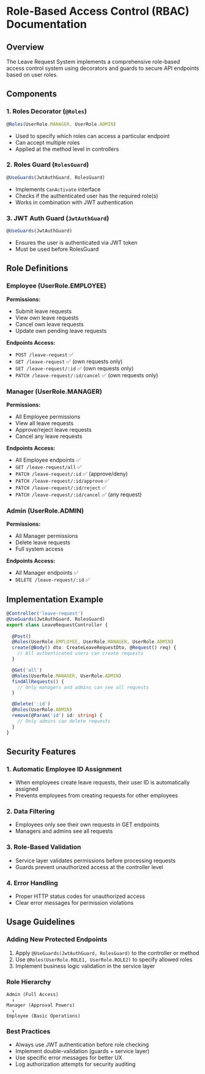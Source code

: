 # Role-Based Access Control (RBAC) Documentation

## Overview
The Leave Request System implements a comprehensive role-based access control system using decorators and guards to secure API endpoints based on user roles.

## Components

### 1. Roles Decorator (`@Roles`)
```typescript
@Roles(UserRole.MANAGER, UserRole.ADMIN)
```
- Used to specify which roles can access a particular endpoint
- Can accept multiple roles
- Applied at the method level in controllers

### 2. Roles Guard (`RolesGuard`)
```typescript
@UseGuards(JwtAuthGuard, RolesGuard)
```
- Implements `CanActivate` interface
- Checks if the authenticated user has the required role(s)
- Works in combination with JWT authentication

### 3. JWT Auth Guard (`JwtAuthGuard`)
```typescript
@UseGuards(JwtAuthGuard)
```
- Ensures the user is authenticated via JWT token
- Must be used before RolesGuard

## Role Definitions

### Employee (UserRole.EMPLOYEE)
**Permissions:**
- Submit leave requests
- View own leave requests
- Cancel own leave requests
- Update own pending leave requests

**Endpoints Access:**
- `POST /leave-request` ✅
- `GET /leave-request` ✅ (own requests only)
- `GET /leave-request/:id` ✅ (own requests only)
- `PATCH /leave-request/:id/cancel` ✅ (own requests only)

### Manager (UserRole.MANAGER)
**Permissions:**
- All Employee permissions
- View all leave requests
- Approve/reject leave requests
- Cancel any leave requests

**Endpoints Access:**
- All Employee endpoints ✅
- `GET /leave-request/all` ✅
- `PATCH /leave-request/:id` ✅ (approve/deny)
- `PATCH /leave-request/:id/approve` ✅
- `PATCH /leave-request/:id/reject` ✅
- `PATCH /leave-request/:id/cancel` ✅ (any request)

### Admin (UserRole.ADMIN)
**Permissions:**
- All Manager permissions
- Delete leave requests
- Full system access

**Endpoints Access:**
- All Manager endpoints ✅
- `DELETE /leave-request/:id` ✅

## Implementation Example

```typescript
@Controller('leave-request')
@UseGuards(JwtAuthGuard, RolesGuard)
export class LeaveRequestController {
  
  @Post()
  @Roles(UserRole.EMPLOYEE, UserRole.MANAGER, UserRole.ADMIN)
  create(@Body() dto: CreateLeaveRequestDto, @Request() req) {
    // All authenticated users can create requests
  }

  @Get('all')
  @Roles(UserRole.MANAGER, UserRole.ADMIN)
  findAllRequests() {
    // Only managers and admins can see all requests
  }

  @Delete(':id')
  @Roles(UserRole.ADMIN)
  remove(@Param('id') id: string) {
    // Only admins can delete requests
  }
}
```

## Security Features

### 1. Automatic Employee ID Assignment
- When employees create leave requests, their user ID is automatically assigned
- Prevents employees from creating requests for other employees

### 2. Data Filtering
- Employees only see their own requests in GET endpoints
- Managers and admins see all requests

### 3. Role-Based Validation
- Service layer validates permissions before processing requests
- Guards prevent unauthorized access at the controller level

### 4. Error Handling
- Proper HTTP status codes for unauthorized access
- Clear error messages for permission violations

## Usage Guidelines

### Adding New Protected Endpoints
1. Apply `@UseGuards(JwtAuthGuard, RolesGuard)` to the controller or method
2. Use `@Roles(UserRole.ROLE1, UserRole.ROLE2)` to specify allowed roles
3. Implement business logic validation in the service layer

### Role Hierarchy
```
Admin (Full Access)
  ↓
Manager (Approval Powers)
  ↓
Employee (Basic Operations)
```

### Best Practices
- Always use JWT authentication before role checking
- Implement double-validation (guards + service layer)
- Use specific error messages for better UX
- Log authorization attempts for security auditing
